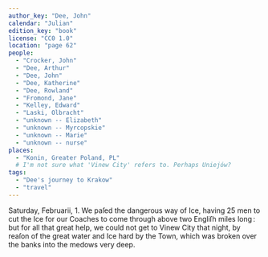 ```yaml
---
author_key: "Dee, John"
calendar: "Julian"
edition_key: "book"
license: "CC0 1.0"
location: "page 62"
people:
  - "Crocker, John"
  - "Dee, Arthur"
  - "Dee, John"
  - "Dee, Katherine"
  - "Dee, Rowland"
  - "Fromond, Jane"
  - "Kelley, Edward"
  - "Laski, Olbracht"
  - "unknown -- Elizabeth"
  - "unknown -- Myrcopskie"
  - "unknown -- Marie"
  - "unknown -- nurse"
places:
  - "Konin, Greater Poland, PL"
  # I'm not sure what 'Vinew City' refers to. Perhaps Uniejów?
tags:
  - "Dee's journey to Krakow"
  - "travel"
---
```

  Saturday, Februarii, 1. We paſed the dangerous way of Ice, having 25 men to cut the Ice
for our Coaches to come through above two Engliſh miles long : but for all that great help,
we could not get to Vinew City that night, by reaſon of the great  water  and Ice hard by
the Town, which was broken over the banks into the medows very deep.
